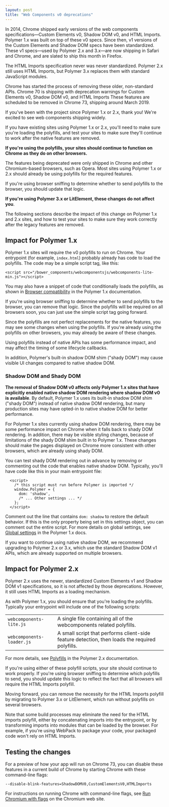 ```yaml
---
layout: post
title: "Web Components v0 deprecations"
---
```


In 2014, Chrome shipped early versions of the web components specifications—Custom Elements v0, Shadow DOM v0, and HTML Imports. Polymer 1.x was built on top of these v0 specs. Since then, v1 versions of the Custom Elements and Shadow DOM specs have been standardized. These v1 specs—used by Polymer 2.x and 3.x—are now shipping in Safari and Chrome, and are slated to ship this month in Firefox. 

The HTML Imports specification never was never standardized. Polymer 2.x still uses HTML Imports, but Polymer 3.x replaces them with standard JavaScript modules.

Chrome has started the process of removing these older, non-standard APIs. Chrome 70 is shipping with deprecation warnings for Custom Elements v0, Shadow DOM v0, and HTML Imports These features are scheduled to be removed in Chrome 73, shipping around March 2019. 

If you've been with the project since Polymer 1.x or 2.x, thank you! We're excited to see web components shipping widely. 

If you have existing sites using Polymer 1.x or 2.x, you'll need to make sure you're loading the polyfills, and test your sites to make sure they'll continue to work after the native features are removed. 

**If you're using the polyfills, your sites should continue to function on Chrome as they do on other browsers.**

The features being deprecated were only shipped in Chrome and other Chromium-based browsers, such as Opera. Most sites using Polymer 1.x or 2.x should already be using polyfills for the required features. 

If you're using browser sniffing to determine whether to send polyfills to the browser, you should update that logic.

**If you're using Polymer 3.x or LitElement, these changes do not affect you**.

The following sections describe the impact of this change on Polymer 1.x and 2.x sites, and how to test your sites to make sure they work correctly after the legacy features are removed.

## Impact for Polymer 1.x

Polymer 1.x sites will require the v0 polyfills to run on Chrome. Your entrypoint (for example, `index.html`) probably already has code to load the polyfills. The code may be a simple script tag, like this:

```
<script src="/bower_components/webcomponentsjs/webcomponents-lite-min.js"></script>
```

You may also have a snippet of code that conditionally loads the polyfills, as shown in [Browser compatibility](https://www.polymer-project.org/1.0/docs/browsers) in the Polymer 1.x documentation. 

If you're using browser sniffing to determine whether to send polyfills to the browser, you can remove that logic. Since the polyfills will be required on all browsers soon, you can just use the simple script tag going forward.

Since the polyfills are not perfect replacements for the native features, you may see some changes when using the polyfills. If you're already using the polyfills on other browsers, you may already be aware of these changes.

Using polyfills instead of native APIs has some performance impact, and may affect the timing of some lifecycle callbacks.

In addition, Polymer's built-in shadow DOM shim ("shady DOM") may cause visible UI changes compared to native shadow DOM. 


### Shadow DOM and Shady DOM

**The removal of Shadow DOM v0 affects only Polymer 1.x sites that have explicitly enabled native shadow DOM rendering where shadow DOM v0 is available**. By default, Polymer 1.x uses its built-in shadow DOM shim ("shady DOM") instead of native shadow DOM rendering, but many production sites may have opted-in to native shadow DOM for better performance.

For Polymer 1.x sites currently using shadow DOM rendering, there may be some performance impact on Chrome when it falls back to shady DOM rendering. In addition, there may be visible styling changes, because of limitations of the shady DOM shim built in to Polymer 1.x. These changes should make the pages displayed on Chrome more consistent with other browsers, which are already using shady DOM.

You can test shady DOM rendering out in advance by removing or commenting out the code that enables native shadow DOM. Typically, you'll have code like this in your main entrypoint file:

```
  <script>
    /* this script must run before Polymer is imported */
    window.Polymer = {
      dom: 'shadow', 
      /* ... Other settings ... */ 
    };
  </script>
```


Comment out the line that contains `dom: shadow` to restore the default behavior. If this is the 
only property being set in this settings object, you can comment out the entire script. For more details on 
global settings, see [Global settings](https://www.polymer-project.org/1.0/docs/devguide/settings) in the Polymer 1.x docs.

If you want to continue using native shadow DOM, we recommend upgrading to Polymer 2.x or 3.x, which use the standard Shadow DOM v1 APIs, which are already supported on multiple browsers.


## Impact for Polymer 2.x

Polymer 2.x uses the newer, standardized Custom Elements v1 and Shadow DOM v1 specifications, so it is not affected by those deprecations. However, it still uses HTML Imports as a loading mechanism. 

As with Polymer 1.x, you should ensure that you're loading the polyfills. Typically your entrypoint will include one of the following scripts:


<table>
  <tr>
   <td><code>webcomponents-lite.js</code>
   </td>
   <td>A single file containing all of the webcomponents related polyfills.
   </td>
  </tr>
  <tr>
   <td><code>webcomponents-loader.js</code>
   </td>
   <td>A small script that performs client-side feature detection, then loads the required polyfills.
   </td>
  </tr>
</table>


For more details, see [Polyfills](https://www.polymer-project.org/2.0/docs/polyfills) in the Polymer 2.x documentation. 


If you're using either of these polyfill scripts, your site should continue to work properly. If you're using browser sniffing to determine which polyfills to send, you should update this logic to reflect the fact that all browsers will require the HTML Imports polyfill.

Moving forward, you can remove the necessity for the HTML Imports polyfill by migrating to Polymer 3.x or LitElement, which run without polyfills on several browsers.

Note that some build processes may eliminate the need for the HTML imports polyfill, either by concatenating imports into the entrypoint, or by transforming imports into modules that can be loaded by the browser. For example, if you're using WebPack to package your code, your packaged code won't rely on HTML Imports. 


## Testing the changes

For a preview of how your app will run on Chrome 73, you can disable these features in a current build of Chrome by starting Chrome with these command-line flags:

`--disable-blink-features=ShadowDOMV0,CustomElementsV0,HTMLImports` 

For instructions on running Chrome with command-line flags, see [Run Chromium with flags](http://www.chromium.org/developers/how-tos/run-chromium-with-flags) on the Chromium web site.
